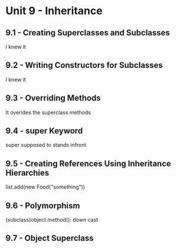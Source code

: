 # Unit 9 - Inheritance

## 9.1 - Creating Superclasses and Subclasses
I knew it
## 9.2 - Writing Constructors for Subclasses
I knew it
## 9.3 - Overriding Methods
It overides the superclass methods
## 9.4 - super Keyword
super supposed to stands infront
## 9.5 - Creating References Using Inheritance Hierarchies
list.add(new Food("something"))
## 9.6 - Polymorphism
(subclass)object.method(): down cast
## 9.7 - Object Superclass
